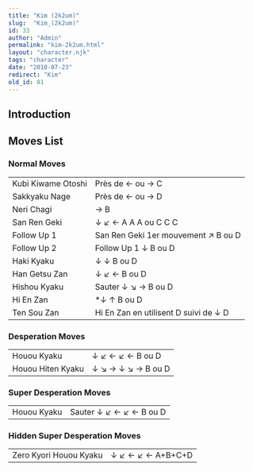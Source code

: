 ```yaml
---
title: "Kim (2k2um)"
slug:  "Kim_(2k2um)"
id: 33
author: "Admin"
permalink: "kim-2k2um.html"
layout: "character.njk"
tags: "character"
date: "2010-07-23"
redirect: "Kim"
old_id: 81
---
```


## Introduction

## Moves List

### Normal Moves

|                    |                                       |
|--------------------|---------------------------------------|
| Kubi Kiwame Otoshi | Près de ← ou → C                      |
| Sakkyaku Nage      | Près de ← ou → D                      |
| Neri Chagi         | → B                                   |
| San Ren Geki       | ↓ ↙ ← A A A ou C C C                  |
| Follow Up 1        | San Ren Geki 1er mouvement ↗ B ou D   |
| Follow Up 2        | Follow Up 1 ↓ B ou D                  |
| Haki Kyaku         | ↓ ↓ B ou D                            |
| Han Getsu Zan      | ↓ ↙ ← B ou D                          |
| Hishou Kyaku       | Sauter ↓ ↘ → B ou D                   |
| Hi En Zan          | \*↓ ↑ B ou D                          |
| Ten Sou Zan        | Hi En Zan en utilisent D suivi de ↓ D |

### Desperation Moves

|                   |                    |
|-------------------|--------------------|
| Houou Kyaku       | ↓ ↙ ← ↙ ← B ou D   |
| Houou Hiten Kyaku | ↓ ↘ → ↓ ↘ → B ou D |

### Super Desperation Moves

|             |                         |
|-------------|-------------------------|
| Houou Kyaku | Sauter ↓ ↙ ← ↙ ← B ou D |

### Hidden Super Desperation Moves

|                        |                   |
|------------------------|-------------------|
| Zero Kyori Houou Kyaku | ↓ ↙ ← ↙ ← A+B+C+D |
